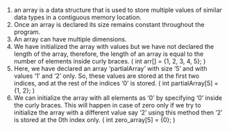 1. an array is a data structure that is used to store multiple values of similar data types in a contiguous memory location.
2. Once an array is declared its size remains constant throughout the program.
3. An array can have multiple dimensions.
4. We have initialized the array with values but we have not declared the length of the array, therefore, the length of an array is equal to the number of elements inside curly braces.
       ( int arr[] = {1, 2, 3, 4, 5}; )
5. Here, we have declared an array ‘partialArray’ with size ‘5’ and with values ‘1’ and ‘2’ only. So, these values are stored at the first two indices, and at the rest of the indices ‘0’ is stored.
       (  int partialArray[5] = {1, 2};  )
6. We can initialize the array with all elements as ‘0’ by specifying ‘0’ inside the curly braces. This will happen in case of zero only if we try to initialize the array with a different value say ‘2’ using this method then ‘2’ is stored at the 0th index only.
            (   int zero_array[5] = {0};   )
